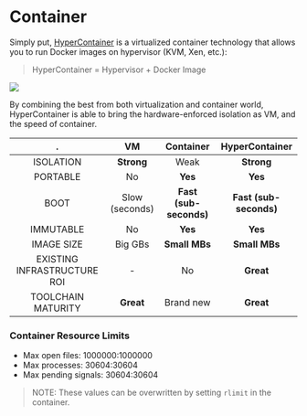 # Container

Simply put, [HyperContainer](https://github.com/hyperhq/hyperd) is a virtualized container technology that allows you to run Docker images on hypervisor (KVM, Xen, etc.):

> HyperContainer = Hypervisor + Docker Image

![](https://trello-attachments.s3.amazonaws.com/5694785e124f36d746f5c7be/1511x393/b8b5cd31b59af44c0c86349e150438fb/HyperContainer_vs_LinuxContainer.png)

By combining the best from both virtualization and container world, HyperContainer is able to bring the hardware-enforced isolation as VM, and the speed of container.

|  . | VM | Container | HyperContainer |
|:-:|:-:|:-:|:-:|
|ISOLATION|**Strong**|Weak|**Strong**|
|PORTABLE   |No   |**Yes**   |**Yes**   |
|BOOT|Slow (seconds)   |**Fast (sub-seconds)**   |**Fast (sub-seconds)**   |
|IMMUTABLE|No  |**Yes**   |**Yes**   |
|IMAGE SIZE	|Big GBs  |**Small MBs**   |**Small MBs**   |
|EXISTING INFRASTRUCTURE ROI|-  |No  |**Great**  |
|TOOLCHAIN MATURITY	|**Great**  |Brand new   |**Great**  |

### Container Resource Limits
- Max open files: 1000000:1000000
- Max processes: 30604:30604
- Max pending signals: 30604:30604

> NOTE: These values can be overwritten by setting `rlimit` in the container.
